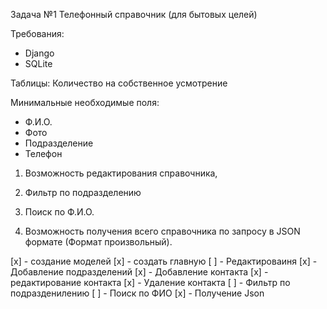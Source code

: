 Задача №1 Телефонный справочник (для бытовых целей)

Требования:
- Django
- SQLite

Таблицы:
Количество на собственное усмотрение

Минимальные необходимые поля:
- Ф.И.О.
- Фото
- Подразделение
- Телефон

1. Возможность редактирования справочника,

2. Фильтр по подразделению

3. Поиск по Ф.И.О.

4. Возможность получения всего справочника по запросу в JSON формате (Формат произвольный).

 [x] - создание моделей
 [x] - создать главную
 [ ] - Редактироваиня
    [x] - Добавление подразделений
    [x] - Добавление контакта
    [x] - редактирование контакта
    [x] - Удаление контакта
 [ ] - Фильтр по подразденилению
 [ ] - Поиск по ФИО
 [x] - Получение Json